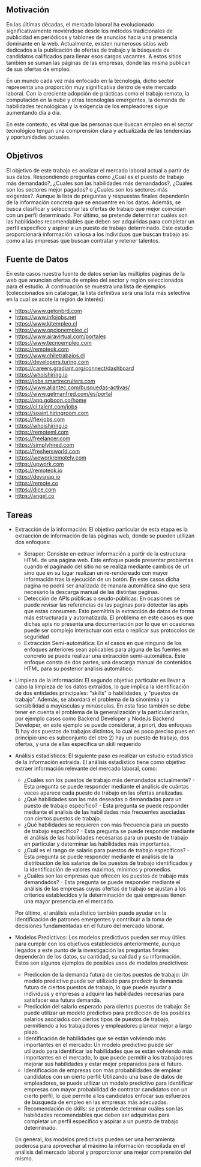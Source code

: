 ## Motivación

En las últimas décadas, el mercado laboral ha evolucionado significativamente moviéndose desde los métodos
tradicionales de publicidad en periódicos y tablones de anuncios hacia una presencia dominante en la web.
Actualmente, existen numerosos sitios web dedicados a la publicación de ofertas de trabajo y la búsqueda de
candidatos calificados para llenar esos cargos vacantes. A estos sitios también se suman las páginas de las
empresas, donde las misma publican de sus ofertas de empleo.

En un mundo cada vez más enfocado en la tecnología, dicho sector representa una proporción muy
significativa dentro de este mercado laboral. Con la creciente adopción de prácticas como el trabajo remoto,
la computación en la nube y otras tecnologías emergentes, la demanda de habilidades tecnológicas y la exigencia
de los empleadores sigue aumentando día a día.

En este contexto, es vital que las personas que buscan empleo en el sector tecnológico tengan una comprensión
clara y actualizada de las tendencias y oportunidades actuales.

## Objetivos

El objetivo de este trabajo es analizar el mercado laboral actual a partir de sus datos. Respondiendo preguntas como ¿Cual es el puesto de trabajo más demandado?, ¿Cuales son las habilidades más demandados?, ¿Cuales son los sectores mejor pagados? o ¿Cuales son los sectores más exigentes?. Aunque la lista de preguntas y respuestas finales dependerán de la información concreta que se encuentre en los datos. Además, se busca clasificar y seleccionar las ofertas de trabajo que mejor coincidan con un perfil determinado. Por último, se pretende determinar cuáles son las habilidades recomendables que deben ser adquiridas para completar un perfil específico y aspirar a un puesto de trabajo determinado. Este estudio proporcionará información valiosa a los individuos que buscan trabajo así como a las empresas que buscan contratar y retener talentos.

## Fuente de Datos

En este casos nuestra fuente de datos serian las múltiples páginas de la web que anuncian ofertas de empleo del sector y región seleccionados para el estudio. A continuación se muestra una lista de ejemplos (coleccionados sin catalogar, la lista definitiva será una lista más selectiva en la cual se acote la región de interés):

- https://www.getonbrd.com
- https://www.infojobs.net
- https://www.kitempleo.cl
- https://www.opcionempleo.cl
- https://www.airavirtual.com/portales
- https://www.tecnoempleo.com
- https://remoteok.com
- https://www.chiletrabajos.cl
- https://developers.turing.com
- https://careers.gradiant.org/connect/dashboard
- https://whoishiring.io
- https://jobs.smartrecruiters.com
- https://www.aliantec.com/busquedas-activas/
- https://www.getmanfred.com/es/portal
- https://app.goboon.co/home
- https://cl.talent.com/jobs
- https://soaint.hiringroom.com
- https://flexjobs.com
- https://whoishiring.io
- https://remoteml.com
- https://freelancer.com
- https://simplyhired.com
- https://freshersworld.com
- https://weworkremotely.com
- https://upwork.com
- https://remoteok.io
- https://devsnap.io
- https://remote.co
- https://dice.com
- https://angel.co

## Tareas

- Extracción de la información: El objetivo particular de esta etapa es la extracción de información de las páginas web, donde se pueden utilizan dos enfoques:

  - Scraper: Consiste en extraer información a partir de la estructura HTML de una página web. Este enfoque puede presentar problemas cuando el paginado del sitio no se realiza mediante cambios de url sino que en su lugar realizan un re-rendereado con mayor información tras la ejecución de un botón. En este casos dicha pagina no podrá ser analizada de manara automática sino que sera necesario la descarga manual de las distintas paginas.
  - Detección de APIs públicas o seudo-públicas: En ocasiones se puede revisar las referencias de las paginas para detectar las apis que estas consumen. Esto permitiría la extracción de datos de forma más estructurada y automatizada. El problema en este casos es que dichas apis no presenta una documentación por lo que en ocasiones puede ser complejo interactuar con esta o replicar sus protocolos de seguridad
  - Extracción Semi-automática: En el casos en que ninguno de los enfoques anteriores sean aplicables para alguna de las fuentes en concreto se puede realizar una extracción semi-automática. Este enfoque consta de dos partes, una descarga manual de contenidos HTML para su posterior análisis automático. 
  
- Limpieza de la información: El segundo objetivo particular es llevar a cabo la limpieza de los datos extraídos, lo que implica la identificación de dos entidades principales: "skills" o habilidades, y "puestos de trabajo". Además, se abordará el problema de la sinonimia y la sensibilidad a mayúsculas y minúsculas. En esta fase también se debe tener en cuenta el problema de la generalización y la particularizarían, por ejemplo casos como Backend Developer y NodeJs Backend Developer, en este ejemplo se puede considerar, a priori, dos enfoques 1) hay dos puestos de trabajos distintos, lo cual es poco preciso pues en principio uno es subconjunto del otro 2) hay un puesto de trabajo, dos ofertas, y una de ellas especifica un skill requerido

- Análisis estadísticos: El siguiente paso es realizar un estudio estadístico de la información extraída.
  El análisis estadístico tiene como objetivo extraer información relevante del mercado laboral, como:

  - ¿Cuáles son los puestos de trabajo más demandados actualmente? - Esta pregunta se puede responder mediante el análisis de cuántas veces aparece cada puesto de trabajo en las ofertas analizadas.
  - ¿Qué habilidades son las más deseadas o demandadas para un puesto de trabajo específico? - Esta pregunta se puede responder mediante el análisis de las habilidades más frecuentes asociadas con ciertos puestos de trabajo.
  - ¿Qué habilidades se requieren con más frecuencia para un puesto de trabajo específico? - Esta pregunta se puede responder mediante el análisis de las habilidades necesarias para un puesto de trabajo en particular y determinar las habilidades más importantes.
  - ¿Cuál es el rango de salario para puestos de trabajo específicos? - Esta pregunta se puede responder mediante el análisis de la distribución de los salarios de los puestos de trabajo identificados y la identificación de valores máximos, mínimos y promedios.
  - ¿Cuáles son las empresas que ofrecen los puestos de trabajo más demandados? - Esta pregunta se puede responder mediante el análisis de las empresas cuyas ofertas de trabajo se ajustan a los criterios establecidos y la determinación de qué empresas tienen una mayor presencia en el mercado.

  Por último, el análisis estadístico también puede ayudar en la identificación de patrones emergentes y contribuir a la toma de decisiones fundamentadas en el futuro del mercado laboral.

- Modelos Predictivos: Los modelos predictivos pueden ser muy útiles para cumplir con los objetivos establecidos anteriormente, aunque llegados a este punto de la investigación las preguntas finales dependerán de los datos, su cantidad, su calidad y su información. Estos son algunos ejemplos de posibles usos de modelos predictivos:

  - Predicción de la demanda futura de ciertos puestos de trabajo: Un modelo predictivo puede ser utilizado para predecir la demanda futura de ciertos puestos de trabajo, lo que puede ayudar a individuos y empresas a adquirir las habilidades necesarias para satisfacer esa futura demanda.
  - Predicción del salario esperado para ciertos puestos de trabajo: Se puede utilizar un modelo predictivo para predicción de los posibles salarios asociados con ciertos tipos de puestos de trabajo, permitiendo a los trabajadores y empleadores planear mejor a largo plazo.
  - Identificación de habilidades que se están volviendo más importantes en el mercado: Un modelo predictivo puede ser utilizado para identificar las habilidades que se están volviendo más importantes en el mercado, lo que puede permitir a los trabajadores mejorar sus habilidades y estar mejor preparados para el futuro.
  - Identificación de empresas con más probabilidades de emplear candidatos con un cierto perfil: Utilizando una base de datos de empleadores, se puede utilizar un modelo predictivo para identificar empresas con mayor probabilidad de contratar candidatos con un cierto perfil, lo que permite a los candidatos enfocar sus esfuerzos de búsqueda de empleo en las empresas más adecuadas.
  - Recomendación de skills: se pretende determinar cuáles son las habilidades recomendables que deben ser adquiridas para completar un perfil específico y aspirar a un puesto de trabajo determinado.

  En general, los modelos predictivos pueden ser una herramienta poderosa para aprovechar al máximo la información recopilada en el análisis del mercado laboral y proporcionar una mejor comprensión del mismo.

